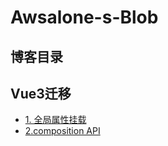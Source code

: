 ﻿# Awsalone-s-Blob

## 博客目录
## Vue3迁移
- [1. 全局属性挂载](docs/blog/Vue3/1.全局属性挂载.md)
- [2.composition API ](docs/blog/Vue3/1.2.compositionAPI.md)
